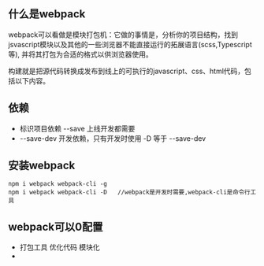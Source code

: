 
## 什么是webpack

webpack可以看做是模块打包机：它做的事情是，分析你的项目结构，找到jsvascript模块以及其他的一些浏览器不能直接运行的拓展语言(scss,Typescript等),
并将其打包为合适的格式以供浏览器使用。

构建就是把源代码转换成发布到线上的可执行的javascript、css、html代码，包括以下内容。


## 依赖

- 标识项目依赖 --save 上线开发都需要
-  --save-dev 开发依赖，只有开发时使用  -D 等于 --save-dev

## 安装webpack
```
npm i webpack webpack-cli -g
npm i webpack webpack-cli -D   //webpack是开发时需要,webpack-cli是命令行工具
```

## webpack可以0配置
- 打包工具 优化代码 模块化
-


